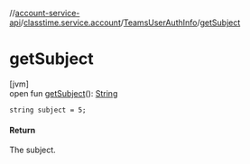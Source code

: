 //[account-service-api](../../../index.md)/[classtime.service.account](../index.md)/[TeamsUserAuthInfo](index.md)/[getSubject](get-subject.md)

# getSubject

[jvm]\
open fun [getSubject](get-subject.md)(): [String](https://docs.oracle.com/javase/8/docs/api/java/lang/String.html)

`string subject = 5;`

#### Return

The subject.
